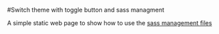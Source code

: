 #Switch theme with toggle button and sass managment

A simple static web page to show how to use the [sass management files](https://github.com/Barbapapazes/manage-scss-files)